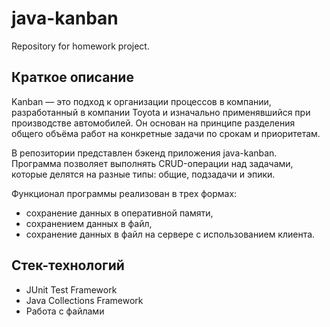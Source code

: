 # java-kanban
Repository for homework project.

## Краткое описание

Kanban — это подход к организации процессов в компании,
разработанный в компании Toyota и изначально применявшийся при производстве автомобилей. 
Он основан на принципе разделения общего объёма работ на конкретные задачи по срокам
и приоритетам.

В репозитории представлен бэкенд приложения java-kanban.
Программа позволяет выполнять CRUD-операции над задачами,
которые делятся на разные типы: общие, подзадачи и эпики. 

Функционал программы реализован в трех формах:

- сохранение данных в оперативной памяти,
- сохранением данных в файл,
- сохранение данных в файл на сервере с использованием клиента.

## Стек-технологий

* JUnit Test Framework
* Java Collections Framework
* Работа с файлами


